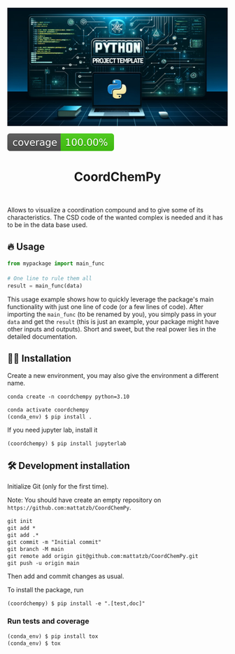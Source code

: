 ![Project Logo](assets/banner.png)

![Coverage Status](assets/coverage-badge.svg)

<h1 align="center">
CoordChemPy
</h1>

<br>


Allows to visualize a coordination compound and to give some of its characteristics. The CSD code of the wanted complex is needed and it has to be in the data base used.

## 🔥 Usage

```python
from mypackage import main_func

# One line to rule them all
result = main_func(data)
```

This usage example shows how to quickly leverage the package's main functionality with just one line of code (or a few lines of code). 
After importing the `main_func` (to be renamed by you), you simply pass in your `data` and get the `result` (this is just an example, your package might have other inputs and outputs). 
Short and sweet, but the real power lies in the detailed documentation.

## 👩‍💻 Installation

Create a new environment, you may also give the environment a different name. 

```
conda create -n coordchempy python=3.10 
```

```
conda activate coordchempy
(conda_env) $ pip install .
```

If you need jupyter lab, install it 

```
(coordchempy) $ pip install jupyterlab
```


## 🛠️ Development installation

Initialize Git (only for the first time). 

Note: You should have create an empty repository on `https://github.com:mattatzb/CoordChemPy`.

```
git init
git add * 
git add .*
git commit -m "Initial commit" 
git branch -M main
git remote add origin git@github.com:mattatzb/CoordChemPy.git 
git push -u origin main
```

Then add and commit changes as usual. 

To install the package, run

```
(coordchempy) $ pip install -e ".[test,doc]"
```

### Run tests and coverage

```
(conda_env) $ pip install tox
(conda_env) $ tox
```




